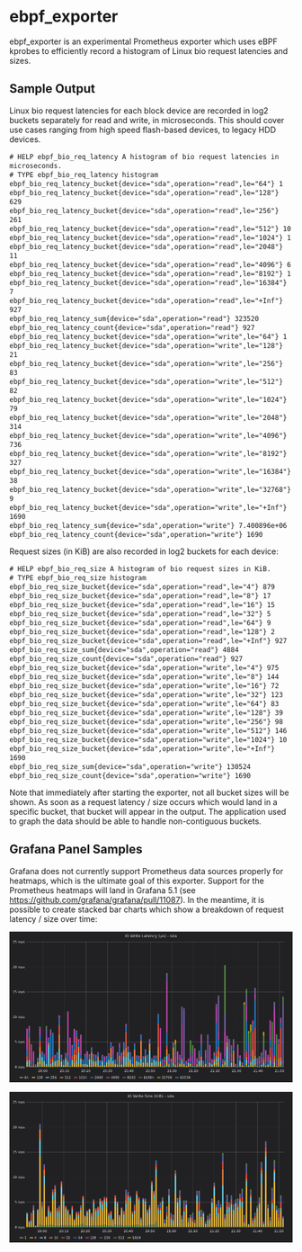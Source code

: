 # ebpf_exporter

ebpf_exporter is an experimental Prometheus exporter which uses eBPF kprobes to efficiently record
a histogram of Linux bio request latencies and sizes.

## Sample Output

Linux bio request latencies for each block device are recorded in log2 buckets separately for read
and write, in microseconds. This should cover use cases ranging from high speed flash-based
devices, to legacy HDD devices.

```
# HELP ebpf_bio_req_latency A histogram of bio request latencies in microseconds.
# TYPE ebpf_bio_req_latency histogram
ebpf_bio_req_latency_bucket{device="sda",operation="read",le="64"} 1
ebpf_bio_req_latency_bucket{device="sda",operation="read",le="128"} 629
ebpf_bio_req_latency_bucket{device="sda",operation="read",le="256"} 261
ebpf_bio_req_latency_bucket{device="sda",operation="read",le="512"} 10
ebpf_bio_req_latency_bucket{device="sda",operation="read",le="1024"} 1
ebpf_bio_req_latency_bucket{device="sda",operation="read",le="2048"} 11
ebpf_bio_req_latency_bucket{device="sda",operation="read",le="4096"} 6
ebpf_bio_req_latency_bucket{device="sda",operation="read",le="8192"} 1
ebpf_bio_req_latency_bucket{device="sda",operation="read",le="16384"} 7
ebpf_bio_req_latency_bucket{device="sda",operation="read",le="+Inf"} 927
ebpf_bio_req_latency_sum{device="sda",operation="read"} 323520
ebpf_bio_req_latency_count{device="sda",operation="read"} 927
ebpf_bio_req_latency_bucket{device="sda",operation="write",le="64"} 1
ebpf_bio_req_latency_bucket{device="sda",operation="write",le="128"} 21
ebpf_bio_req_latency_bucket{device="sda",operation="write",le="256"} 83
ebpf_bio_req_latency_bucket{device="sda",operation="write",le="512"} 82
ebpf_bio_req_latency_bucket{device="sda",operation="write",le="1024"} 79
ebpf_bio_req_latency_bucket{device="sda",operation="write",le="2048"} 314
ebpf_bio_req_latency_bucket{device="sda",operation="write",le="4096"} 736
ebpf_bio_req_latency_bucket{device="sda",operation="write",le="8192"} 327
ebpf_bio_req_latency_bucket{device="sda",operation="write",le="16384"} 38
ebpf_bio_req_latency_bucket{device="sda",operation="write",le="32768"} 9
ebpf_bio_req_latency_bucket{device="sda",operation="write",le="+Inf"} 1690
ebpf_bio_req_latency_sum{device="sda",operation="write"} 7.400896e+06
ebpf_bio_req_latency_count{device="sda",operation="write"} 1690
```

Request sizes (in KiB) are also recorded in log2 buckets for each device:

```
# HELP ebpf_bio_req_size A histogram of bio request sizes in KiB.
# TYPE ebpf_bio_req_size histogram
ebpf_bio_req_size_bucket{device="sda",operation="read",le="4"} 879
ebpf_bio_req_size_bucket{device="sda",operation="read",le="8"} 17
ebpf_bio_req_size_bucket{device="sda",operation="read",le="16"} 15
ebpf_bio_req_size_bucket{device="sda",operation="read",le="32"} 5
ebpf_bio_req_size_bucket{device="sda",operation="read",le="64"} 9
ebpf_bio_req_size_bucket{device="sda",operation="read",le="128"} 2
ebpf_bio_req_size_bucket{device="sda",operation="read",le="+Inf"} 927
ebpf_bio_req_size_sum{device="sda",operation="read"} 4884
ebpf_bio_req_size_count{device="sda",operation="read"} 927
ebpf_bio_req_size_bucket{device="sda",operation="write",le="4"} 975
ebpf_bio_req_size_bucket{device="sda",operation="write",le="8"} 144
ebpf_bio_req_size_bucket{device="sda",operation="write",le="16"} 72
ebpf_bio_req_size_bucket{device="sda",operation="write",le="32"} 123
ebpf_bio_req_size_bucket{device="sda",operation="write",le="64"} 83
ebpf_bio_req_size_bucket{device="sda",operation="write",le="128"} 39
ebpf_bio_req_size_bucket{device="sda",operation="write",le="256"} 98
ebpf_bio_req_size_bucket{device="sda",operation="write",le="512"} 146
ebpf_bio_req_size_bucket{device="sda",operation="write",le="1024"} 10
ebpf_bio_req_size_bucket{device="sda",operation="write",le="+Inf"} 1690
ebpf_bio_req_size_sum{device="sda",operation="write"} 130524
ebpf_bio_req_size_count{device="sda",operation="write"} 1690
```

Note that immediately after starting the exporter, not all bucket sizes will be shown. As soon as a
request latency / size occurs which would land in a specific bucket, that bucket will appear in the
output. The application used to graph the data should be able to handle non-contiguous buckets.

## Grafana Panel Samples

Grafana does not currently support Prometheus data sources properly for heatmaps, which is the
ultimate goal of this exporter. Support for the Prometheus heatmaps will land in Grafana 5.1 (see
https://github.com/grafana/grafana/pull/11087). In the meantime, it is possible to create stacked
bar charts which show a breakdown of request latency / size over time:

![IO request latency](img/disk-io-request-latency.png)

![IO request size](img/disk-io-request-size.png)
